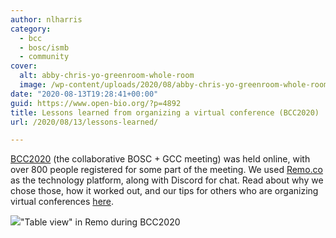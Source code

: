 ```yaml
---
author: nlharris
category:
  - bcc
  - bosc/ismb
  - community
cover:
  alt: abby-chris-yo-greenroom-whole-room
  image: /wp-content/uploads/2020/08/abby-chris-yo-greenroom-whole-room.png
date: "2020-08-13T19:28:41+00:00"
guid: https://www.open-bio.org/?p=4892
title: Lessons learned from organizing a virtual conference (BCC2020)
url: /2020/08/13/lessons-learned/

---
```

[BCC2020](http://bcc2020.github.io/) (the collaborative BOSC + GCC meeting) was held online, with over 800 people registered for some part of the meeting. We used [Remo.co](http://remo.co/) as the technology platform, along with Discord for chat. Read about why we chose those, how it worked out, and our tips for others who are organizing virtual conferences [here](https://bcc2020.github.io/blog/lessons-learnt).

![](wp/wp-content/uploads/2020/08/abby-chris-yo-greenroom-whole-room-1024x638.png)"Table view" in Remo during BCC2020
